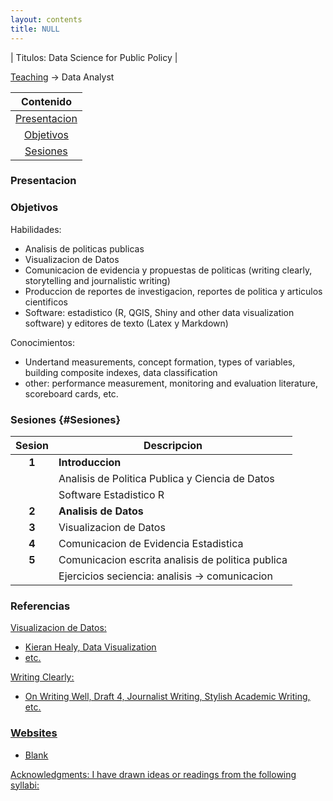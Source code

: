 ```yaml
---
layout: contents
title: NULL
---
```


| Titulos: Data Science for Public Policy |

[Teaching](../teaching.md) &rarr; Data Analyst

| Contenido |
| :---: |
| [Presentacion](#Presentacion) |
| [Objetivos](#Objetivo) |
| [Sesiones](#Sesiones) |


<a name="Presentacion"></a>
### Presentacion

<a name="Objetivos"></a>
### Objetivos

Habilidades:
- Analisis de politicas publicas
- Visualizacion de Datos
- Comunicacion de evidencia y propuestas de politicas (writing clearly, storytelling and journalistic writing)
- Produccion de reportes de investigacion, reportes de politica y articulos cientificos
- Software: estadistico (R, QGIS, Shiny and other data visualization software) y editores de texto (Latex y Markdown)

Conocimientos:
- Undertand measurements, concept formation, types of variables, building composite indexes, data classification
- other: performance measurement, monitoring and evaluation literature, scoreboard cards, etc.

### Sesiones {#Sesiones}

| Sesion       | Descripcion  |
|:-------------:|--------------|
| **1**         | **Introduccion** |
|               | Analisis de Politica Publica y Ciencia de Datos  |
|               | Software Estadistico R  |
| **2**         | **Analisis de Datos** |
| **3**   | Visualizacion de Datos   |
| **4**   | Comunicacion de Evidencia Estadistica  |
| **5**   | Comunicacion escrita analisis de politica publica  |
|         | Ejercicios seciencia: analisis -> comunicacion   |


### Referencias

<u>Visualizacion de Datos:<u/>
* Kieran Healy, [Data Visualization](https://www.amazon.com/Data-Visualization-Introduction-Kieran-Healy/dp/0691181624)
* etc.

<u>Writing Clearly:<u/>
* On Writing Well, Draft 4, Journalist Writing, Stylish Academic Writing, etc.

### Websites
* Blank

<u>Acknowledgments</u>: I have drawn ideas or readings from the following syllabi:
